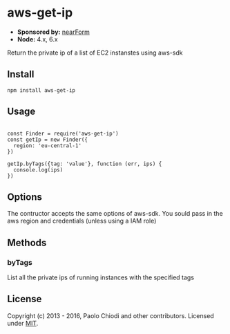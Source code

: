 
# aws-get-ip

- __Sponsored by:__ [nearForm][Sponsor]
- __Node:__ 4.x, 6.x

Return the private ip of a list of EC2 instanstes using aws-sdk

## Install
```
npm install aws-get-ip
```

## Usage

```

const Finder = require('aws-get-ip')
const getIp = new Finder({
  region: 'eu-central-1'
})

getIp.byTags({tag: 'value'}, function (err, ips) {
  console.log(ips)
})

```

## Options

The contructor accepts the same options of aws-sdk. You sould pass in the aws region and credentials (unless using a IAM role)

## Methods

### byTags

List all the private ips of running instances with the specified tags


## License
Copyright (c) 2013 - 2016, Paolo Chiodi and other contributors.
Licensed under [MIT][].

[Sponsor]: http://nearform.com
[Logo]: http://senecajs.org/files/assets/seneca-logo.png
[npm-badge]: https://badge.fury.io/js/aws-get-ip.svg
[npm-url]: https://badge.fury.io/js/aws-get-ip
[travis-badge]: https://api.travis-ci.org/senecajs-labs/aws-get-ip.svg
[travis-url]: https://travis-ci.org/senecajs-labs/aws-get-ip
[coveralls-badge]:https://coveralls.io/repos/senecajs-labs/aws-get-ip/badge.svg?branch=master&service=github
[coveralls-url]: https://coveralls.io/github/senecajs-labs/aws-get-ip?branch=master
[david-badge]: https://david-dm.org/senecajs-labs/aws-get-ip.svg
[david-url]: https://david-dm.org/senecajs-labs/aws-get-ip
[gitter-badge]: https://badges.gitter.im/senecajs/seneca.png
[gitter-url]: https://gitter.im/senecajs/seneca
[MIT]: ./LICENSE
[Senecajs org]: https://github.com/senecajs/
[Seneca.js]: https://www.npmjs.com/package/seneca
[senecajs.org]: http://senecajs.org/
[github issue]: https://github.com/senecajs-labs/aws-get-ip/issues
[@senecajs]: http://twitter.com/senecajs